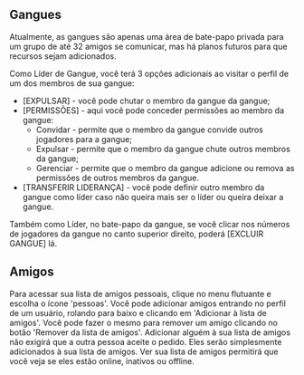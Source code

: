## Gangues
Atualmente, as gangues são apenas uma área de bate-papo privada para um grupo de até 32 amigos se comunicar, mas há planos futuros para que recursos sejam adicionados.

Como Líder de Gangue, você terá 3 opções adicionais ao visitar o perfil de um dos membros de sua gangue:
 - [EXPULSAR] - você pode chutar o membro da gangue da gangue;
 - [PERMISSÕES] - aqui você pode conceder permissões ao membro da gangue:
   - Convidar - permite que o membro da gangue convide outros jogadores para a gangue;
   - Expulsar - permite que o membro da gangue chute outros membros da gangue;
   - Gerenciar - permite que o membro da gangue adicione ou remova as permissões de outros membros da gangue.
 - [TRANSFERIR LIDERANÇA] - você pode definir outro membro da gangue como líder caso não queira mais ser o líder ou queira deixar a gangue.

Também como Líder, no bate-papo da gangue, se você clicar nos números de jogadores da gangue no canto superior direito, poderá [EXCLUIR GANGUE] lá.

## Amigos

Para acessar sua lista de amigos pessoais, clique no menu flutuante e escolha o ícone 'pessoas'.
Você pode adicionar amigos entrando no perfil de um usuário, rolando para baixo e clicando em 'Adicionar à lista de amigos'. Você pode fazer o mesmo para remover um amigo clicando no botão 'Remover da lista de amigos'.
Adicionar alguém à sua lista de amigos não exigirá que a outra pessoa aceite o pedido. Eles serão simplesmente adicionados à sua lista de amigos.
Ver sua lista de amigos permitirá que você veja se eles estão online, inativos ou offline.
